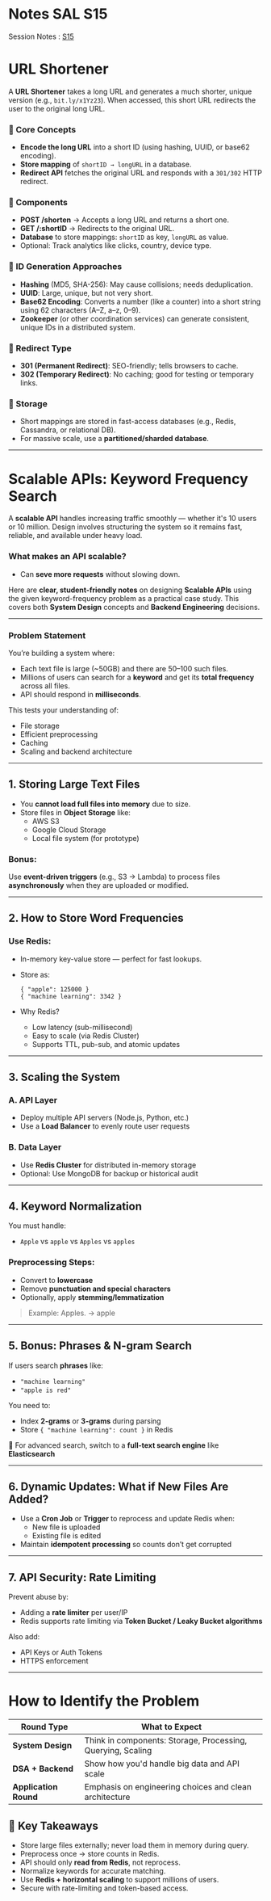 # Notes SAL S15

Session Notes : [S15](https://coding-platform.s3.amazonaws.com/dev/lms/tickets/01558ee1-796d-4d87-bb81-ea2ca5b2d0f8/g1dUUqnLzbqjaxnu.png)

# **URL Shortener**

A **URL Shortener** takes a long URL and generates a much shorter, unique version (e.g., `bit.ly/x1Yz23`). When accessed, this short URL redirects the user to the original long URL.

### 🔹 Core Concepts

- **Encode the long URL** into a short ID (using hashing, UUID, or base62 encoding).
- **Store mapping** of `shortID → longURL` in a database.
- **Redirect API** fetches the original URL and responds with a `301/302` HTTP redirect.

### 🔹 Components

- **POST /shorten** → Accepts a long URL and returns a short one.
- **GET /\:shortID** → Redirects to the original URL.
- **Database** to store mappings: `shortID` as key, `longURL` as value.
- Optional: Track analytics like clicks, country, device type.

### 🔹 ID Generation Approaches

- **Hashing** (MD5, SHA-256): May cause collisions; needs deduplication.
- **UUID**: Large, unique, but not very short.
- **Base62 Encoding**: Converts a number (like a counter) into a short string using 62 characters (A–Z, a–z, 0–9).
- **Zookeeper** (or other coordination services) can generate consistent, unique IDs in a distributed system.

### 🔹 Redirect Type

- **301 (Permanent Redirect)**: SEO-friendly; tells browsers to cache.
- **302 (Temporary Redirect)**: No caching; good for testing or temporary links.

### 🔹 Storage

- Short mappings are stored in fast-access databases (e.g., Redis, Cassandra, or relational DB).
- For massive scale, use a **partitioned/sharded database**.

---

# **Scalable APIs: Keyword Frequency Search**

A **scalable API** handles increasing traffic smoothly — whether it's 10 users or 10 million. Design involves structuring the system so it remains fast, reliable, and available under heavy load.

### What makes an API scalable?

- Can **seve more requests** without slowing down.

Here are **clear, student-friendly notes** on designing **Scalable APIs** using the given keyword-frequency problem as a practical case study. This covers both **System Design** concepts and **Backend Engineering** decisions.

---

### **Problem Statement**

You’re building a system where:

- Each text file is large (\~50GB) and there are 50–100 such files.
- Millions of users can search for a **keyword** and get its **total frequency** across all files.
- API should respond in **milliseconds**.

This tests your understanding of:

- File storage
- Efficient preprocessing
- Caching
- Scaling and backend architecture

---

## 1. **Storing Large Text Files**

- You **cannot load full files into memory** due to size.
- Store files in **Object Storage** like:
    - AWS S3
    - Google Cloud Storage
    - Local file system (for prototype)

### Bonus:

Use **event-driven triggers** (e.g., S3 → Lambda) to process files **asynchronously** when they are uploaded or modified.

---

## 2. **How to Store Word Frequencies**

### Use **Redis**:

- In-memory key-value store — perfect for fast lookups.
- Store as:
    
    ```
    { "apple": 125000 }
    { "machine learning": 3342 }
    
    ```
    
- Why Redis?
    - Low latency (sub-millisecond)
    - Easy to scale (via Redis Cluster)
    - Supports TTL, pub-sub, and atomic updates

---

## 3. **Scaling the System**

### A. **API Layer**

- Deploy multiple API servers (Node.js, Python, etc.)
- Use a **Load Balancer** to evenly route user requests

### B. **Data Layer**

- Use **Redis Cluster** for distributed in-memory storage
- Optional: Use MongoDB for backup or historical audit

---

## 4. **Keyword Normalization**

You must handle:

- `Apple` vs `apple` vs `Apples` vs `apples`

### Preprocessing Steps:

- Convert to **lowercase**
- Remove **punctuation and special characters**
- Optionally, apply **stemming/lemmatization**

> Example: Apples. → apple
> 

---

## 5. **Bonus: Phrases & N-gram Search**

If users search **phrases** like:

- `"machine learning"`
- `"apple is red"`

You need to:

- Index **2-grams** or **3-grams** during parsing
- Store `{ "machine learning": count }` in Redis

🔁 For advanced search, switch to a **full-text search engine** like **Elasticsearch**

---

## 6. **Dynamic Updates: What if New Files Are Added?**

- Use a **Cron Job** or **Trigger** to reprocess and update Redis when:
    - New file is uploaded
    - Existing file is edited
- Maintain **idempotent processing** so counts don’t get corrupted

---

## 7. **API Security: Rate Limiting**

Prevent abuse by:

- Adding a **rate limiter** per user/IP
- Redis supports rate limiting via **Token Bucket / Leaky Bucket algorithms**

Also add:

- API Keys or Auth Tokens
- HTTPS enforcement

---

# How to Identify the Problem

| Round Type | What to Expect |
| --- | --- |
| **System Design** | Think in components: Storage, Processing, Querying, Scaling |
| **DSA + Backend** | Show how you'd handle big data and API scale |
| **Application Round** | Emphasis on engineering choices and clean architecture |

## 📝 Key Takeaways

- Store large files externally; never load them in memory during query.
- Preprocess once → store counts in Redis.
- API should only **read from Redis**, not reprocess.
- Normalize keywords for accurate matching.
- Use **Redis + horizontal scaling** to support millions of users.
- Secure with rate-limiting and token-based access.